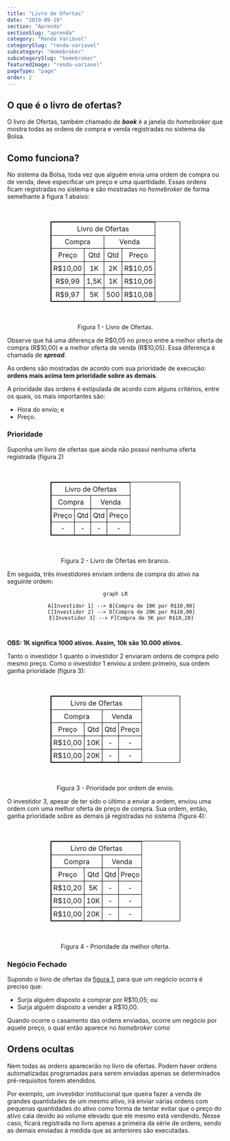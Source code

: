 ```yaml
---
title: "Livro de Ofertas"
date: "2019-09-19"
section: "Aprenda"
sectionSlug: "aprenda"
category: "Renda Variável"
categorySlug: "renda-variavel"
subcategory: "Homebroker"
subcategorySlug: "homebroker"
featuredImage: "renda-variavel"
pageType: "page"
order: 2
---
```


## O que é o livro de ofertas?

O livro de Ofertas, também chamado de ***book*** é a janela do *homebroker* que mostra todas as ordens de compra e venda registradas no sistema da Bolsa.

## Como funciona?

No sistema da Bolsa, toda vez que alguém envia uma ordem de compra ou de venda, deve especificar um preço e uma quantidade. Essas ordens ficam registradas no sistema e são mostradas no *homebroker* de forma semelhante à figura 1 abaixo:

<table style="border: 1px solid black; width:60%; margin:50px auto;" id="figura1">
<thead style="border: 1px solid black; text-align:center;">
<tr>
<td colspan="4" style="border: 1px solid black;text-align:center;padding:0.3rem;">Livro de Ofertas</td>
</tr>
<tr>
<td colspan="2" style="border: 1px solid black;text-align:center;padding:0.3rem;">Compra</td>
<td colspan="2" style="border: 1px solid black;text-align:center;padding:0.3rem;">Venda</td>
</tr>
</thead>
<tbody style="border: 1px solid black; text-align:center;">
<tr>
<td style="border: 1px solid black; text-align:center;padding:0.3rem;">Preço</td>
<td style="border: 1px solid black; text-align:center;padding:0.3rem;">Qtd</td>
<td style="border: 1px solid black; text-align:center;padding:0.3rem;">Qtd</td>
<td style="border: 1px solid black; text-align:center;padding:0.3rem;">Preço</td>

</tr>
<tr>
<td style="border: 1px solid black;text-align:center;padding:0.3rem;">R$10,00</td>
<td style="border: 1px solid black;text-align:center;padding:0.3rem;">1K</td>
<td style="border: 1px solid black;text-align:center;padding:0.3rem;">2K</td>
<td style="border: 1px solid black;text-align:center;padding:0.3rem;">R$10,05</td>

</tr>
<tr>
<td style="border: 1px solid black;text-align:center;padding:0.3rem;">R$9,99</td>
<td style="border: 1px solid black;text-align:center;padding:0.3rem;">1,5K</td>
<td style="border: 1px solid black;text-align:center;padding:0.3rem;">1K</td>
<td style="border: 1px solid black;text-align:center;padding:0.3rem;">R$10,06</td>

</tr>
<tr>
<td style="border: 1px solid black;text-align:center;padding:0.3rem;">R$9,97</td>
<td style="border: 1px solid black;text-align:center;padding:0.3rem;">5K</td>
<td style="border: 1px solid black;text-align:center;padding:0.3rem;">500</td>
<td style="border: 1px solid black;text-align:center;padding:0.3rem;">R$10,08</td>

</tr>
</tbody>
</table>

<p class="legenda" style="text-align:center;">Figura 1 - Livro de Ofertas.</p>

Observe que há uma diferença de R\$0,05 no preço entre a melhor oferta de compra (R\$10,00) e a melhor oferta de venda (R\$10,05). Essa diferença é chamada de ***spread***.

As ordens são mostradas de acordo com sua prioridade de execução: **ordens mais acima tem prioridade sobre as demais**.

A prioridade das ordens é estipulada de acordo com alguns critérios, entre os quais, os mais importantes são:

- Hora do envio; e
- Preço.

### Prioridade

Suponha um livro de ofertas que ainda não possui nenhuma oferta registrada (figura 2)

<table style="border: 1px solid black; width:60%; margin:50px auto;">
<thead style="border: 1px solid black; text-align:center;">
<tr>
<td colspan="4" style="border: 1px solid black;text-align:center;padding:0.3rem;">Livro de Ofertas</td>
</tr>
<tr>
<td colspan="2" style="border: 1px solid black;text-align:center;padding:0.3rem;">Compra</td>
<td colspan="2" style="border: 1px solid black;text-align:center;padding:0.3rem;">Venda</td>
</tr>
</thead>
<tbody style="border: 1px solid black; text-align:center;">
<tr>
<td style="border: 1px solid black; text-align:center;padding:0.3rem;">Preço</td>
<td style="border: 1px solid black; text-align:center;padding:0.3rem;">Qtd</td>
<td style="border: 1px solid black; text-align:center;padding:0.3rem;">Qtd</td>
<td style="border: 1px solid black; text-align:center;padding:0.3rem;">Preço</td>

</tr>
<tr>
<td style="border: 1px solid black;text-align:center;padding:0.3rem;">-</td>
<td style="border: 1px solid black;text-align:center;padding:0.3rem;">-</td>
<td style="border: 1px solid black;text-align:center;padding:0.3rem;">-</td>
<td style="border: 1px solid black;text-align:center;padding:0.3rem;">-</td>

</tr>

</tbody>
</table>

<p class="legenda" style="text-align:center;">Figura 2 - Livro de Ofertas em branco.</p>

Em seguida, três investidores enviam ordens de compra do ativo na seguinte ordem:

<div style="text-align:center">

```mermaid
graph LR

    A[Investidor 1] --> B[Compra de 10K por R$10,00]
    C[Investidor 2] --> D[Compra de 20K por R$10,00]
    E[Investidor 3] --> F[Compra de 5K por R$10,20]
 
    
```

</div>

**OBS: 1K significa 1000 ativos. Assim, 10k são 10.000 ativos.**

Tanto o investidor 1 quanto o investidor 2 enviaram ordens de compra pelo mesmo preço. Como o investidor 1 enviou a ordem primeiro, sua ordem ganha prioridade (figura 3):

<table style="border: 1px solid black; width:60%; margin:50px auto;">
<thead style="border: 1px solid black; text-align:center;">
<tr>
<td colspan="4" style="border: 1px solid black;text-align:center;padding:0.3rem;">Livro de Ofertas</td>
</tr>
<tr>
<td colspan="2" style="border: 1px solid black;text-align:center;padding:0.3rem;">Compra</td>
<td colspan="2" style="border: 1px solid black;text-align:center;padding:0.3rem;">Venda</td>
</tr>
</thead>
<tbody style="border: 1px solid black; text-align:center;">
<tr>
<td style="border: 1px solid black; text-align:center;padding:0.3rem;">Preço</td>
<td style="border: 1px solid black; text-align:center;padding:0.3rem;">Qtd</td>
<td style="border: 1px solid black; text-align:center;padding:0.3rem;">Qtd</td>
<td style="border: 1px solid black; text-align:center;padding:0.3rem;">Preço</td>
</tr>

<tr>
<td style="border: 1px solid black;text-align:center;padding:0.3rem;">R$10,00</td>
<td style="border: 1px solid black;text-align:center;padding:0.3rem;">10K</td>
<td style="border: 1px solid black;text-align:center;padding:0.3rem;">-</td>
<td style="border: 1px solid black;text-align:center;padding:0.3rem;">-</td>
</tr>

<tr>
<td style="border: 1px solid black;text-align:center;padding:0.3rem;">R$10,00</td>
<td style="border: 1px solid black;text-align:center;padding:0.3rem;">20K</td>
<td style="border: 1px solid black;text-align:center;padding:0.3rem;">-</td>
<td style="border: 1px solid black;text-align:center;padding:0.3rem;">-</td>
</tr>

</tbody>
</table>

<p class="legenda" style="text-align:center;">Figura 3 - Prioridade por ordem de envio.</p>


O investidor 3, apesar de ter sido o último a enviar a ordem, enviou uma ordem com uma melhor oferta de preço de compra. Sua ordem, então, ganha prioridade sobre as demais já registradas no sistema (figura 4):

<table style="border: 1px solid black; width:60%; margin:50px auto;">
<thead style="border: 1px solid black; text-align:center;">
<tr>
<td colspan="4" style="border: 1px solid black;text-align:center;padding:0.3rem;">Livro de Ofertas</td>
</tr>
<tr>
<td colspan="2" style="border: 1px solid black;text-align:center;padding:0.3rem;">Compra</td>
<td colspan="2" style="border: 1px solid black;text-align:center;padding:0.3rem;">Venda</td>
</tr>
</thead>
<tbody style="border: 1px solid black; text-align:center;">
<tr>
<td style="border: 1px solid black; text-align:center;padding:0.3rem;">Preço</td>
<td style="border: 1px solid black; text-align:center;padding:0.3rem;">Qtd</td>
<td style="border: 1px solid black; text-align:center;padding:0.3rem;">Qtd</td>
<td style="border: 1px solid black; text-align:center;padding:0.3rem;">Preço</td>
</tr>

<tr>
<td style="border: 1px solid black;text-align:center;padding:0.3rem;">R$10,20</td>
<td style="border: 1px solid black;text-align:center;padding:0.3rem;">5K</td>
<td style="border: 1px solid black;text-align:center;padding:0.3rem;">-</td>
<td style="border: 1px solid black;text-align:center;padding:0.3rem;">-</td>
</tr>

<tr>
<td style="border: 1px solid black;text-align:center;padding:0.3rem;">R$10,00</td>
<td style="border: 1px solid black;text-align:center;padding:0.3rem;">10K</td>
<td style="border: 1px solid black;text-align:center;padding:0.3rem;">-</td>
<td style="border: 1px solid black;text-align:center;padding:0.3rem;">-</td>
</tr>

<tr>
<td style="border: 1px solid black;text-align:center;padding:0.3rem;">R$10,00</td>
<td style="border: 1px solid black;text-align:center;padding:0.3rem;">20K</td>
<td style="border: 1px solid black;text-align:center;padding:0.3rem;">-</td>
<td style="border: 1px solid black;text-align:center;padding:0.3rem;">-</td>
</tr>

</tbody>
</table>

<p class="legenda" style="text-align:center;">Figura 4 - Prioridade da melhor oferta.</p>

### Negócio Fechado

Supondo o livro de ofertas da [figura 1](#figura1), para que um negócio ocorra é preciso que:

- Surja alguém disposto a comprar por R\$10,05; ou
- Surja alguém disposto a vender a R\$10,00.

Quando ocorre o casamento das ordens enviadas, ocorre um negócio por aquele preço, o qual então aparece no *homebroker* como 

## Ordens ocultas

Nem todas as ordens aparecerão no livro de ofertas. Podem haver ordens automatizadas programadas para serem enviadas apenas se determinados pré-requisitos forem atendidos.

Por exemplo, um investidor institucional que queira fazer a venda de grandes quantidades de um mesmo ativo, irá enviar várias ordens com pequenas quantidades do ativo como forma de tentar evitar que o preço do ativo caia devido ao volume elevado que ele mesmo está vendendo. Nesse caso, ficará registrada no livro apenas a primeira da série de ordens, sendo as demais enviadas à medida que as anteriores são executadas.
